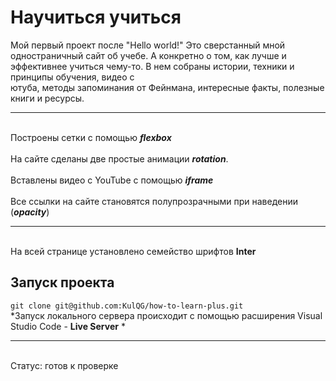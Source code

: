# Научиться учиться  
Мой первый проект после "Hello world!"
Это сверстанный мной одностраничный сайт об учебе. А конкретно о том, как лучше и эффективнее учиться чему-то. В нем собраны истории, техники и принципы обучения, видео с  
ютуба, методы запоминания от Фейнмана, интересные факты, полезные книги и ресурсы. <br><hr>  
Построены сетки с помощью ***flexbox*** <br>  
На сайте сделаны две простые анимации ***rotation***.<br>  
Вставлены видео с YouTube с помощью ***iframe***<br>  
Все ссылки на сайте становятся полупрозрачными при наведении (***opacity***)<br><hr>  
На всей странице установлено семейство шрифтов **Inter**
## Запуск проекта
```git clone git@github.com:KulQG/how-to-learn-plus.git```<br>
*Запуск локального сервера происходит с помощью расширения Visual Studio Code - **Live Server** *
<br><hr>  
Статус: готов к проверке
